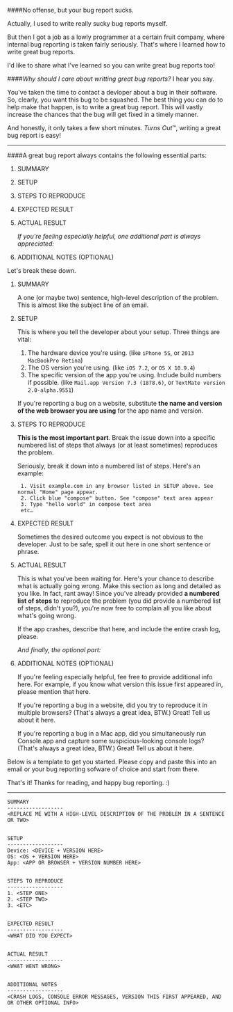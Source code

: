 ####No offense, but your bug report sucks.

Actually, I used to write really sucky bug reports myself. 

But then I got a job as a lowly programmer at a certain fruit company, where internal bug reporting is taken fairly seriously. That's where I learned how to write great bug reports.

I'd like to share what I've learned so you can write great bug reports too!
 
####*Why should I care about writting great bug reports?* I hear you say.
 
You've taken the time to contact a devloper about a bug in their software. So, clearly, you want this bug to be squashed. The best thing you can do to help make that happen, is to write a great bug report. This will vastly increase the chances that the bug will get fixed in a timely manner.

And honestly, it only takes a few short minutes. *Turns Out*™, writing a great bug report is easy!

---

####A great bug report always contains the following essential parts:

1. SUMMARY
1. SETUP
1. STEPS TO REPRODUCE
1. EXPECTED RESULT
1. ACTUAL RESULT

    *If you're feeling especially helpful, one additional part is always appreciated:*

1. ADDITIONAL NOTES (OPTIONAL)

Let's break these down.

1. SUMMARY
    
    A one (or maybe two) sentence, high-level description of the problem. This is almost like the subject line of an email.
    
1. SETUP

    This is where you tell the developer about your setup. Three things are vital:
    
    1. The hardware device you're using. (like `iPhone 5S`, or `2013 MacBookPro Retina`)
    1. The OS version you're using. (like `iOS 7.2`, or `OS X 10.9.4`)
    1. The specific version of the app you're using. Include build numbers if possible. (like `Mail.app Version 7.3 (1878.6)`, or `TextMate version 2.0-alpha.9551`)
    
    If you're reporting a bug on a website, substitute **the name and version of the web browser you are using** for the app name and version.
    
1. STEPS TO REPRODUCE
    
    **This is the most important part**. Break the issue down into a specific numbered list of steps that always (or at least sometimes) reproduces the problem. 
    
    Seriously, break it down into a numbered list of steps. Here's an example:
    
        1. Visit example.com in any browser listed in SETUP above. See normal "Home" page appear.
        2. Click blue "compose" button. See "compose" text area appear
        3. Type "hello world" in compose text area
        etc…
    
1. EXPECTED RESULT

    Sometimes the desired outcome you expect is not obvious to the developer. Just to be safe, spell it out here in one short sentence or phrase.

1. ACTUAL RESULT

    This is what you've been waiting for. Here's your chance to describe what is actually going wrong. Make this section as long and detailed as you like. In fact, rant away! Since you've already provided **a numbered list of steps** to reproduce the problem (you did provide a numbered list of steps, didn't you?), you're now free to complain all you like about what's going wrong.
    
    If the app crashes, describe that here, and include the entire crash log, please.
    
    *And finally, the optional part:*

1. ADDITIONAL NOTES (OPTIONAL)

    If you're feeling especially helpful, fee free to provide additional info here. For example, if you know what version this issue first appeared in, please mention that here.
    
    If you're reporting a bug in a website, did you try to reproduce it in multiple browsers? (That's always a great idea, BTW.) Great! Tell us about it here.
    
    If you're reporting a bug in a Mac app, did you simultaneously run Console.app and capture some suspicious-looking console logs? (That's always a great idea, BTW.) Great! Tell us about it here.
    
    
Below is a template to get you started. Please copy and paste this into an email or your bug reporting sofware of choice and start from there.

That's it! Thanks for reading, and happy bug reporting. :)

---

    SUMMARY
    ------------------
    <REPLACE ME WITH A HIGH-LEVEL DESCRIPTION OF THE PROBLEM IN A SENTENCE OR TWO>


    SETUP
    ------------------
    Device: <DEVICE + VERSION HERE>
    OS: <OS + VERSION HERE>
    App: <APP OR BROWSER + VERSION NUMBER HERE>


    STEPS TO REPRODUCE
    ------------------
    1. <STEP ONE>
    2. <STEP TWO>
    3. <ETC>


    EXPECTED RESULT
    ------------------
    <WHAT DID YOU EXPECT>


    ACTUAL RESULT
    ------------------
    <WHAT WENT WRONG>


    ADDITIONAL NOTES
    ------------------
    <CRASH LOGS, CONSOLE ERROR MESSAGES, VERSION THIS FIRST APPEARED, AND OR OTHER OPTIONAL INFO>

